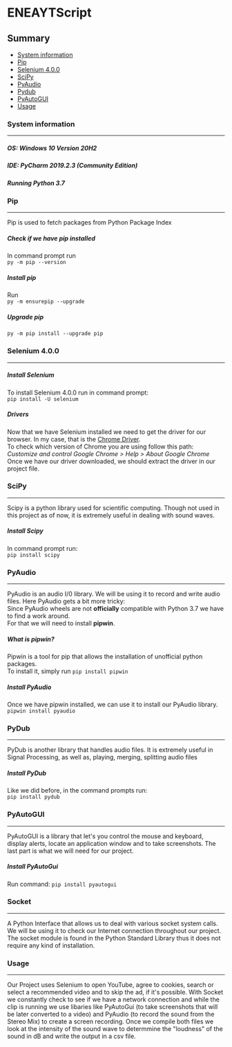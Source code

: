 # ENEAYTScript
## Summary
* [System information](https://github.com/Neagu-Andrei/ENEAYTScript/new/main?readme=1#system-information-and-configuration)
* [Pip](https://github.com/Neagu-Andrei/ENEAYTScript/new/main?readme=1#pip)
* [Selenium 4.0.0](https://github.com/Neagu-Andrei/ENEAYTScript/new/main?readme=1#selenium-400)
* [SciPy](https://github.com/Neagu-Andrei/ENEAYTScript/new/main?readme=1#scipy)
* [PyAudio](https://github.com/Neagu-Andrei/ENEAYTScript/new/main?readme=1#pyaudio)
* [Pydub](https://github.com/Neagu-Andrei/ENEAYTScript/new/main?readme=1#pydub)
* [PyAutoGUI](https://github.com/Neagu-Andrei/ENEAYTScript/new/main?readme=1#pyautogui)
* [Usage](https://github.com/Neagu-Andrei/ENEAYTScript/new/main?readme=1#usage)

### System information
***
##### OS: Windows 10 Version 20H2
##### IDE: PyCharm 2019.2.3 (Community Edition)
##### Running Python 3.7


### Pip
***
Pip is used to fetch packages from Python Package Index
##### Check if we have pip installed
In command prompt run  
`py -m pip --version`
##### Install pip
Run  
`py -m ensurepip --upgrade`
##### Upgrade pip
`py -m pip install --upgrade pip`
 

### Selenium 4.0.0
***
##### Install Selenium
To install Selenium 4.0.0 run in command prompt:  
`pip install -U selenium`
##### Drivers  
Now that we have Selenium installed we need to get the driver for our browser. In my case, that is the [Chrome Driver](https://chromedriver.chromium.org/downloads).  
To check which version of Chrome you are using follow this path:  
_Customize and control Google Chrome > Help > About Google Chrome_  
Once we have our driver downloaded, we should extract the driver in our project file.  


### SciPy
***
Scipy is a python library used for scientific computing. Though not used in this project as of now, it is extremely useful in dealing with sound waves.
##### Install Scipy
In command prompt run:  
`pip install scipy`

### PyAudio
***
PyAudio is an audio I/0 library. We will be using it to record and write audio files.
Here PyAudio gets a bit more tricky:  
Since PyAudio wheels are not **officially** compatible with Python 3.7 we have to find a work around.  
For that we will need to install **pipwin**.
##### What is pipwin?
Pipwin is a tool for pip that allows the installation of unofficial python packages.  
To install it, simply run `pip install pipwin`
##### Install PyAudio
Once we have pipwin installed, we can use it to install our PyAudio library.  
`pipwin install pyaudio`

### PyDub
***
PyDub is another library that handles audio files. It is extremely useful in Signal Processing, as well as, playing, merging, splitting audio files
##### Install PyDub
Like we did before, in the command prompts run:  
`pip install pydub`

### PyAutoGUI
***
PyAutoGUI is a library that let's you control the mouse and keyboard, display alerts, locate an application window and to take screenshots. The 
last part is what we will need for our project.  
##### Install PyAutoGui
Run command: `pip install pyautogui`

### Socket
***
A Python Interface that allows us to deal with various socket system calls. We will be using it to check our Internet connection throughout our project.  
The socket module is found in the Python Standard Library thus it does not require any kind of installation.


### Usage
***
Our Project uses Selenium to open YouTube, agree to cookies, search or select a recommended video and to skip the ad, if it's possible.
With Socket we constantly check to see if we have a network connection and while the clip is running we use libaries like PyAutoGui (to take screenshots that will be later
converted to a video) and PyAudio (to record the sound from the Stereo Mix) to create a screen recording. Once we compile both files we look at the intensity of the sound
wave to determmine the "loudness" of the sound in dB and write the output in a csv file.
